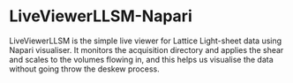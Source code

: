 # LiveViewerLLSM-Napari
LiveViewerLLSM is the simple live viewer for Lattice Light-sheet data using Napari visualiser.
It monitors the acquisition directory and applies the shear and scales to the volumes flowing in, and this helps us visualise the data without going throw the deskew process.
